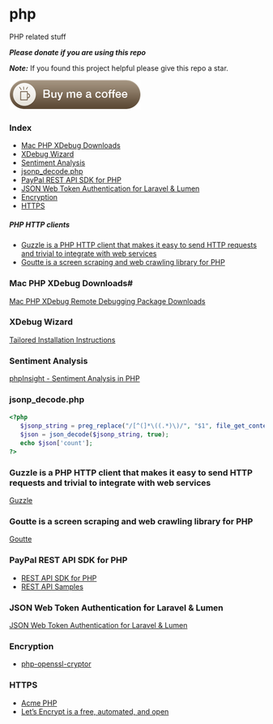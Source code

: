 # php
PHP related stuff

***Please donate if you are using this repo***

***Note:*** If you found this project helpful please give this repo a star.

<a href="https://www.paypal.com/cgi-bin/webscr?cmd=_s-xclick&hosted_button_id=C2HFZWSUPV47Q" target="_blank">
  <img src="https://raw.githubusercontent.com/Blah2014/phonegap-inmobi-plugin/gh-pages/images/BuymeaCoffee.png" border="0" name="submit" alt="PayPal - The safer, easier way to pay online!" />
</a>

### Index
* [Mac PHP XDebug Downloads](#mac-php-xdebug-downloads)
* [XDebug Wizard](#xdebug-wizard)
* [Sentiment Analysis](#sentiment-analysis)
* [jsonp_decode.php](#user-content-jsonp_decodephp)
* [PayPal REST API SDK for PHP](#paypal-rest-api-sdk-for-php)
* [JSON Web Token Authentication for Laravel & Lumen](#user-content-json-web-token-authentication-for-laravel--lumen)
* [Encryption](#encryption)
* [HTTPS](#https)

##### PHP HTTP clients
* [Guzzle is a PHP HTTP client that makes it easy to send HTTP requests and trivial to integrate with web services](#user-content-guzzle-is-a-php-http-client-that-makes-it-easy-to-send-http-requests-and-trivial-to-integrate-with-web-services)
* [Goutte is a screen scraping and web crawling library for PHP](#user-content-goutte-is-a-screen-scraping-and-web-crawling-library-for-php)

### Mac PHP XDebug Downloads#
[Mac PHP XDebug Remote Debugging Package Downloads](http://code.activestate.com/komodo/remotedebugging/)

### XDebug Wizard
[Tailored Installation Instructions](https://xdebug.org/wizard.php)

### Sentiment Analysis
[phpInsight - Sentiment Analysis in PHP](https://github.com/JWHennessey/phpInsight)

### jsonp_decode.php
```php
<?php
   $jsonp_string = preg_replace("/[^(]*\((.*)\)/", "$1", file_get_contents("http://api.pinterest.com/v1/urls/count.json?callback=receiveCount&url=http://9gag.com/"));
   $json = json_decode($jsonp_string, true);
   echo $json['count'];
?>
```

### Guzzle is a PHP HTTP client that makes it easy to send HTTP requests and trivial to integrate with web services
[Guzzle](https://github.com/guzzle/guzzle)
### Goutte is a screen scraping and web crawling library for PHP
[Goutte](https://github.com/FriendsOfPHP/Goutte)

### PayPal REST API SDK for PHP
* [REST API SDK for PHP](https://github.com/paypal/PayPal-PHP-SDK)
* [REST API Samples](http://paypal.github.io/PayPal-PHP-SDK/sample/)

### JSON Web Token Authentication for Laravel & Lumen
[JSON Web Token Authentication for Laravel & Lumen](https://github.com/tymondesigns/jwt-auth)

### Encryption
* [php-openssl-cryptor](https://github.com/ioncube/php-openssl-cryptor)

### HTTPS
* [Acme PHP](https://acmephp.github.io/)
* [Let’s Encrypt is a free, automated, and open](https://letsencrypt.org/)
